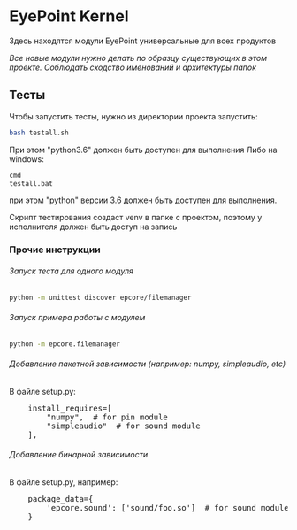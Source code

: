 # EyePoint Kernel 
Здесь находятся модули EyePoint универсальные для всех продуктов

_Все новые модули нужно делать по образцу существующих в этом проекте. 
Соблюдать сходство именований и архитектуры папок_

## Тесты
Чтобы запустить тесты, нужно из директории проекта запустить:
```bash
bash testall.sh
```
При этом "python3.6" должен быть доступен для выполнения 
Либо на windows:
```bash
cmd
testall.bat
```
при этом "python" версии 3.6 должен быть доступен для выполнения.  

Скрипт тестирования создаст venv в папке с проектом, поэтому у исполнителя должен 
быть доступ на запись

### Прочие инструкции

###### Запуск теста для одного модуля
```bash
python -m unittest discover epcore/filemanager
```

###### Запуск примера работы с модулем
```bash
python -m epcore.filemanager
```

###### Добавление пакетной зависимости (например: numpy, simpleaudio, etc) 

В файле setup.py:
<pre>
    install_requires=[
        "numpy",  # for pin module
        "simpleaudio"  # for sound module
    ],
</pre>

###### Добавление бинарной зависимости
В файле setup.py, например:
<pre>
    package_data={
        'epcore.sound': ['sound/foo.so']  # for sound module
    }
</pre>
